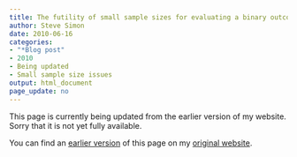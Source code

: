 ```yaml
---
title: The futility of small sample sizes for evaluating a binary outcome
author: Steve Simon
date: 2010-06-16
categories:
- "*Blog post"
- 2010
- Being updated
- Small sample size issues
output: html_document
page_update: no
---
```


This page is currently being updated from the earlier version of my website. Sorry that it is not yet fully available.

<!---More--->

You can find an [earlier version][sim1] of this page on my [original website][sim2].

[sim1]: http://www.pmean.com/10/Futility.html
[sim2]: http://www.pmean.com/original_site.html
